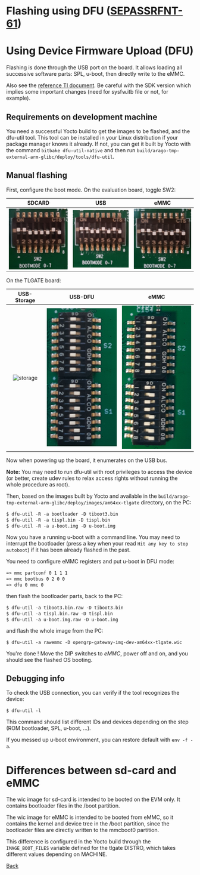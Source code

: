 # Flashing using DFU ([SEPASSRFNT-61](https://jira.open-groupe.com/browse/SEPASSRFNT-61))

# Using Device Firmware Upload (DFU)
Flashing is done through the USB port on the board. It allows loading all successive software parts: SPL, u-boot, then directly write to the eMMC.

Also see the [reference TI document](https://software-dl.ti.com/processor-sdk-linux/esd/AM64X/08_00_00_21/exports/docs/linux/Foundational_Components/U-Boot/UG-Memory.html).
Be careful with the SDK version which implies some important changes (need for sysfw.itb file or not, for example).

## Requirements on development machine
You need a successful Yocto build to get the images to be flashed, and the dfu-util tool. This tool can be installed in your Linux distribution if your package manager knows it already.
If not, you can get it built by Yocto with the command `bitbake dfu-util-native` and then run `build/arago-tmp-external-arm-glibc/deploy/tools/dfu-util`.

## Manual flashing

First, configure the boot mode. On the evaluation board, toggle SW2:

|SDCARD|USB|eMMC|
|:----:|:-:|:--:|
|![sdcard](sdcard.png)|![USB-DFU](usb.png)|![eMMC](emmc.png)|

On the TLGATE board:

|USB-Storage|USB-DFU|eMMC|
|:---------:|:-----:|:--:|
|![storage](bootmode-storage.png)|![dfu](bootmode-dfu.png)|![eMMC](bootmode-emmc.png)|

Now when powering up the board, it enumerates on the USB bus.

**Note:** You may need to run dfu-util with root privileges to access the device (or better, create udev rules to relax access rights without running the whole procedure as root).

Then, based on the images built by Yocto and available in the `build/arago-tmp-external-arm-glibc/deploy/images/am64xx-tlgate` directory, on the PC:
```
$ dfu-util -R -a bootloader -D tiboot3.bin
$ dfu-util -R -a tispl.bin -D tispl.bin
$ dfu-util -R -a u-boot.img -D u-boot.img
```

Now you have a running u-boot with a command line. You may need to interrupt the bootloader (press a key when your read `Hit any key to stop autoboot`) if it has been already flashed in the past.

You need to configure eMMC registers and put u-boot in DFU mode:
```
=> mmc partconf 0 1 1 1
=> mmc bootbus 0 2 0 0
=> dfu 0 mmc 0
```

then flash the bootloader parts, back to the PC:
```
$ dfu-util -a tiboot3.bin.raw -D tiboot3.bin
$ dfu-util -a tispl.bin.raw -D tispl.bin
$ dfu-util -a u-boot.img.raw -D u-boot.img
```

and flash the whole image from the PC:
```
$ dfu-util -a rawemmc -D opengrp-gateway-img-dev-am64xx-tlgate.wic
```


You're done ! Move the DIP switches to *eMMC*, power off and on, and you should see the flashed OS booting.

## Debugging info

To check the USB connection, you can verify if the tool recognizes the device:
```
$ dfu-util -l
```

This command should list different IDs and devices depending on the step (ROM bootloader, SPL, u-boot, ...).

If you messed up u-boot environment, you can restore default with `env -f -a`.

# Differences between sd-card and eMMC
The wic image for sd-card is intended to be booted on the EVM only. It contains bootloader files in the /boot partition.

The wic image for eMMC is intended to be booted from eMMC, so it contains the kernel and device tree in the /boot partition, since the bootloader files are directly written to the mmcboot0 partition.

This difference is configured in the Yocto build through the `IMAGE_BOOT_FILES` variable defined for the tlgate DISTRO, which takes different values depending on MACHINE.

[Back](toc.md)
